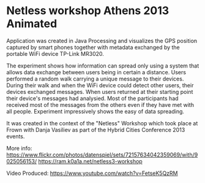 Netless workshop Athens 2013 Animated
=====================================
Application was created in Java Processing and visualizes the GPS position captured by smart phones together with metadata exchanged by the portable WiFi device TP-Link MR3020.

The experiment shows how information can spread only using a system that allows data exchange between users being in certain a distance. Users performed a random walk carrying a unique message to their devices. During their walk and when the WiFi device could detect other users, their devices exchanged messages. When users returned at their starting point their device's messages had analysied. Most of the participants had received most of the messages from the others even if they have met with all people. Experiment impressively shows the easy of data spreading.

It was created in the context of the "Netless" Workshop which took place at Frown with Danja Vasiliev as part of the Hybrid Cities Conference 2013 events.

More info:
https://www.flickr.com/photos/datenspiel/sets/72157634042359069/with/9025056153/
https://ram.k0a1a.net/netless3-workshop

Video Produced:
https://www.youtube.com/watch?v=FetseK5QzRM
